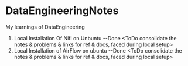 # DataEngineeringNotes
My learnings of DataEngineering

1. Local Installation Of Nifi on Unbuntu --Done
   <ToDo consolidate the notes & problems & links for ref & docs, faced during local setup>
2. Local Installation of AirFlow on ubuntu   --Done
   <ToDo consolidate the notes & problems & links for ref & docs, faced during local setup>
